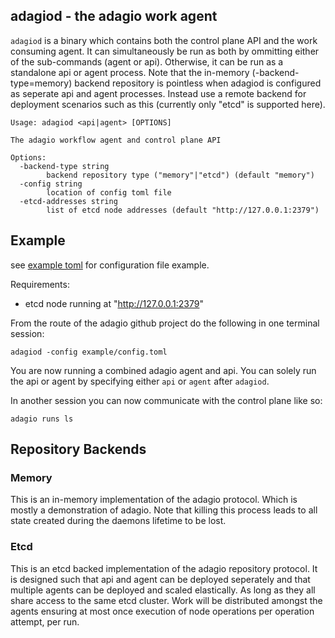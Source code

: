 adagiod - the adagio work agent
-------------------------------

`adagiod` is a binary which contains both the control plane API and the work consuming agent. It can simultaneously be run as both by ommitting either of the sub-commands (agent or api). Otherwise, it can be run as a standalone api or agent process. Note that the in-memory (-backend-type=memory) backend repository is pointless when adagiod is configured as seperate api and agent processes. Instead use a remote backend for deployment scenarios such as this (currently only "etcd" is supported here).

```
Usage: adagiod <api|agent> [OPTIONS]

The adagio workflow agent and control plane API

Options:
  -backend-type string
    	backend repository type ("memory"|"etcd") (default "memory")
  -config string
    	location of config toml file
  -etcd-addresses string
    	list of etcd node addresses (default "http://127.0.0.1:2379")
```

## Example

see [example toml](../../example/config.toml) for configuration file example.

Requirements:

- etcd node running at "http://127.0.0.1:2379"

From the route of the adagio github project do the following in one terminal session:

```
adagiod -config example/config.toml
```

You are now running a combined adagio agent and api. You can solely run the api or agent by specifying either `api` or `agent` after `adagiod`.

In another session you can now communicate with the control plane like so:

```
adagio runs ls
```

## Repository Backends

### Memory

This is an in-memory implementation of the adagio protocol. Which is mostly a demonstration of adagio. Note that killing this process leads to all state created during the daemons lifetime to be lost.

### Etcd

This is an etcd backed implementation of the adagio repository protocol. It is designed such that api and agent can be deployed seperately and that multiple agents can be deployed and scaled elastically.
As long as they all share access to the same etcd cluster. Work will be distributed amongst the agents ensuring at most once execution of node operations per operation attempt, per run.
